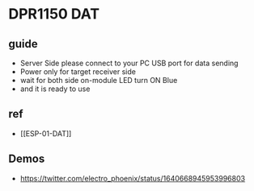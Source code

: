 

# DPR1150 DAT

## guide 

- Server Side please connect to your PC USB port for data sending
- Power only for target receiver side 
- wait for both side on-module LED turn ON Blue 
- and it is ready to use


## ref 

- [[ESP-01-DAT]]


## Demos 

- https://twitter.com/electro_phoenix/status/1640668945953996803